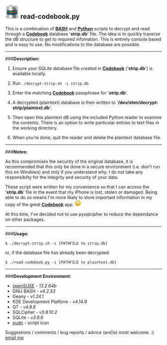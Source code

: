 ![icon](images/icon.png) read-codebook.py
---
This is a combination of **[BASH](https://en.wikipedia.org/wiki/Bash_\(Unix_shell\))** and **[Python](https://en.wikipedia.org/wiki/Python_(programming_language))** scripts to decrypt and read through a **[Codebook](https://www.zetetic.net/codebook/)** database '**strip.db**' file. The idea is to quickly traverse the dB structure to get to required infomation. This is entirely console based and is easy to use. No modifications to the database are possible.

---
###**Description:**

1. Ensure your SQLite database file created in **[Codebook](https://www.zetetic.net/codebook/)** ('**strip.db**') is available locally. 

2. Run `./decrypt-strip.sh -i strip.db`

3. Enter the matching **[Codebook](https://www.zetetic.net/codebook/)** passphrase for '**strip.db**'.

3. A decrypted (plaintext) database is then written to '**/dev/shm/decrypt-strip/plaintext.db**'.

4. Then open this plaintext dB using the included Python reader to examine the contents. There is an option to write particular entries to text files in the working directory.

5. When you're done, quit the reader and delete the plaintext database file.

---
###**Notes:**

As this compromises the security of the original database, it is recommended that this only be done in a secure environment (i.e. don't run this on Windows) and only if you understand why. I do not take any responsibilty for the integrity and security of your data. 

These script were written for my convenience so that I can access the '**strip.db**' file in the event that my iPhone is lost, stolen or damaged. Being able to do so means I'm more likely to store important information in my copy of the great **[Codebook](https://www.zetetic.net/codebook/)** app. ![smiley](images/smiley.png)

At this time, I've decided not to use pysqlcipher to reduce the dependance on other packages.

---
###**Usage:**

    $ ./decrypt-strip.sh -i [PATHFILE to strip.db]

or, if the database file has already been decrypted:

    $ ./read-codebook.py -i [PATHFILE to plaintext.db]

---
###**Development Environment:**

- [openSUSE](https://www.opensuse.org/) - *13.2 64b*
- GNU BASH - *v4.2.53*
- Geany - *v1.24.1*
- KDE Development Platform - *v4.14.9*
- QT - *v4.8.6*
- SQLCipher - *v3.8.10.2* 
- SQLite - *v3.8.6*
- [pudn](http://en.pudn.com/downloads151/sourcecode/graph/detail656399_en.html) - script icon


Suggestions / comments / bug reports / advice (are|is) most welcome. :) [email me](mailto:teracow@gmail.com)
